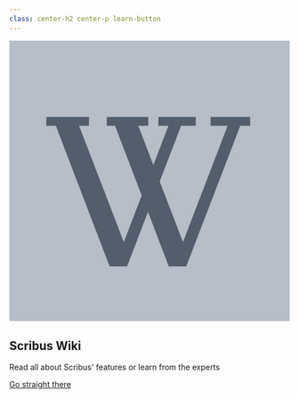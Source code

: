 ```yaml
---
class: center-h2 center-p learn-button
---
```

![Scribus Wiki](wiki.jpg?class=s-circle,circle-button)

## Scribus Wiki

Read all about Scribus' features or learn from the experts

[Go straight there <i class="fa fa-long-arrow-right" aria-hidden="true"></i>](https://wiki.scribus.net/canvas/Scribus)
